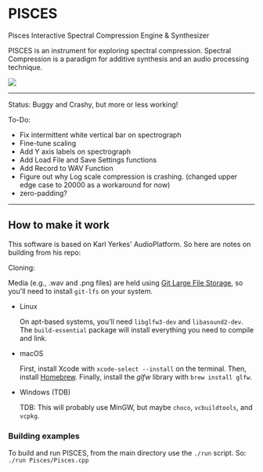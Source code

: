 # PISCES

Pisces Interactive Spectral Compression Engine & Synthesizer

PISCES is an instrument for exploring spectral compression. Spectral Compression is a paradigm for additive synthesis and an audio processing technique.

![](GUI_Example.png)

- - -

Status: Buggy and Crashy, but more or less working! 

To-Do:
- Fix intermittent white vertical bar on spectrograph
- Fine-tune scaling
- Add Y axis labels on spectrograph
- Add Load File and Save Settings functions
- Add Record to WAV Function
- Figure out why Log scale compression is crashing. (changed upper edge case to 20000 as a workaround for  now)
- zero-padding?

- - -

## How to make it work

This software is based on Karl Yerkes' AudioPlatform. So here are notes on building from his repo:

Cloning:

Media (e.g., .wav and .png files) are held using [Git Large File Storage](https://git-lfs.github.com), so you'll need to install `git-lfs` on your system.

- Linux

  On apt-based systems, you'll need `libglfw3-dev` and `libasound2-dev`. The `build-essential` package will install everything you need to compile and link.

- macOS

  First, install Xcode with `xcode-select --install` on the terminal. Then, install [Homebrew](https://brew.sh). Finally, install the _glfw_ library with `brew install glfw`.

- Windows (TDB)

  TDB: This will probably use MinGW, but maybe `choco`, `vcbuildtools`, and `vcpkg`.


### Building examples

To build and run PISCES, from the main directory use the `./run` script. So: `./run Pisces/Pisces.cpp`
